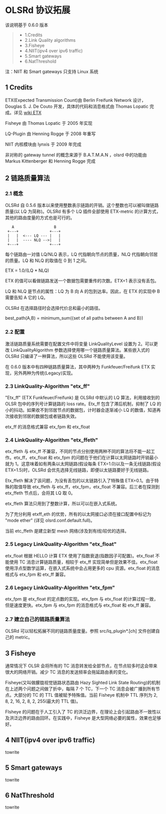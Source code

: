# OLSRd 协议拓展

该说明基于 0.6.0 版本

> - 1.Credits
> - 2.Link Quality algorithms
> - 3.Fisheye
> - 4.NIIT(ipv4 over ipv6 traffic)
> - 5.Smart gateways
> - 6.NatThreshold

注：NIIT 和 Smart gateways 只支持 Linux 系统

## 1 Credits

ETX(Expected Transmission Count)由 Berlin Freifunk Network 设计，Douglas S. J. De Couto 开发，具体的代码和消息格式由 Thomas Lopatic 完成。详见 [wiki ETX](http://en.wikipedia.org/wiki/Expected_Transmission_Count)

Fisheye 由 Thomas Lopatic 于 2005 年实现

LQ-Plugin 由 Henning Rogge 于 2008 年重写

NIIT 内核模块由 lynxis 于 2009 年完成

非对称的 gateway tunnel 的概念来源于 B.A.T.M.A.N ，olsrd 中的功能由 Markus Kittenberger 和 Henning Rogge 完成

## 2 链路质量算法

### 2.1 概念

OLSRd 自 0.5.6 版本以来使用整数表示链路的开销。这个整数也可以被叫做链路质量(以 LQ 为简称)。OLSRd 有多个 LQ 插件全部使用 ETX-metric 的计算方式，其他的路由度量的方式也是可行的。

       A                  B
     +---+              +---+
     |   |  <--- LQ --- |   |
     |   |  ---- NLQ -->|   |
     +---+              +---+

每个链路由一对值 LQ/NLQ 表示，LQ 代指朝向节点的质量，NLQ 代指朝向邻居的质量。LQ 和 NLQ 的取值在 0 到 1 之间。

ETX = 1.0/(LQ * NLQ)

ETX 的值可以看做链路发送一个数据包需要重传的次数。ETX=1 表示没有丢包。

LQ 和 NLQ 是节点的属性：LQ 为 B 向 A 的包到达率。因此，在 ETX 的实现中 B 需要告知 A 它的 LQ。

OLSRd 在选择路径时会选择代价总和最小的路径。

best_path(A,B) = minimum_sum({set of all paths between A and B})

### 2.2 配置

激活链路质量系统需要在配置文件中将变量 LinkQualityLevel 设置为 2。可以更改 LinkQualityAlgorithm 参数选择使用哪一个链路质量算法。某些嵌入式的 OLSRd 只编译了一种算法，所以这些 OLSRd 不能使用该变量。

在 0.6.0 版本中有四种链路质量算法，其中两种为 Funkfeuer/Freifunk ETX 实现，另外两种为传统(Legacy)实现。

### 2.3 LinkQuality-Algorithm "etx_ff"

"Etx_ff" (ETX Funkfeuer/Freifunk) 是 OLSRd 中默认的 LQ 算法，利用接收到的 OLSR 包中的序列号计算链路的 loss rate。Etx_ff 包含了滞后机制，抑制了 LQ 的小的抖动。如果收不到邻居节点的数据包，计时器会逐渐减小 LQ 的数值，知道再次接收到邻居的数据包或者链路失效。

etx_ff 的消息格式兼容 etx_fpm 和 etx_float

### 2.4 LinkQuality-Algorithm "etx_ffeth"

etx_ffeth 与 etx_ff 不兼容，不同的节点分别使用两种不同的算法将不能一起工作。etx_ff，etx_float
和 etx_fpm 的问题在于他们在计算以太网链路时开销最小就为 1。这意味着如有两条以太网链路(假设每条 ETX=1.0)以及一条无线链路(假设 ETX=1.5)时，OLSRd 会优先选择无线链路，即便以太链路要好于无线链路。

Etx_ffeth 解决了该问题，为没有丢包的以太链路引入了特殊值 ETX=0.1。由于特殊的取值导致 etx_ffeth
与 etx_ff，etx_fpm，etx_float 不兼容。后三者在探测到 etx_ffeth 节点后，会将其 LQ 取 0。

etx_ffeth 算法只用到了整数计算，所以可以在嵌入式系统。

为了充分利用 etxff_eth 的优势，所有的以太网接口必须在接口配置中标记为 "mode ether" (详见 olsrd.conf.default.full)。

当前 etc_ffeth 是建立新型 mesh 网络(涉及到有线)较优的选择。

### 2.5 Legacy LinkQuality-Algorithm "etx_float"

etx_float 根据 HELLO 计算 ETX 使用了指数衰退(指数因子可配置)。etx_float 不能使用 TC 消息计算链路质量，相较于 etx_ff 实现简单但是效果不佳。etx_float 使用浮点型数学运算，在嵌入式系统中会占用更多的 cpu 资源。etx_float 的消息格式与 etx_fpm 和 etx_ff 兼容。

### 2.6 Legacy LinkQuality-Algorithm "etx_fpm"

etx_fpm 是 etx_float 的定点数的实现。etx_fpm 与 etx_float 的计算过程一致，但是速度更快。etx_fpm 与 etx_fpm 的消息格式与 etx_float 和 etx_ff 兼容。

### 2.7 建立自己的链路质量算法

OLSRd 可以轻松拓展不同的链路质量度量。参照 src/lq_plugin*.[ch] 文件创建自己的 metric。

## 3 Fisheye

通常情况下 OLSR 会将所有的 TC 消息转发给全部节点，在节点较多时这会带来很大的网络开销。减少 TC 消息的发送频率会拖延路由表的变化。

Fisheye(又叫做朦胧视觉链路状态路由 Hazy Sighted Link State Routing)的机制在上述两个问题之间做了折中，每隔 7 个 TC，下一个 TC 消息会被广播到所有节点。大部分的 TC 的 TTL 值被赋予特殊值。当前 Fisheye 机制中 TTL 序列为 2, 8, 2, 16, 2, 8, 2, 255(最大的 TTL 值)。

FIsheye 的问题在于人工引入了 TC 的洪泛边界，在理论上会引起路由不一致性以及洪泛边界的路由回环。在实践中，Fisheye 是大型网络必要的属性，效果也足够好。

## 4 NIIT(ipv4 over ipv6 traffic)

towrite

## 5 Smart gateways

towrite

## 6 NatThreshold

towrite